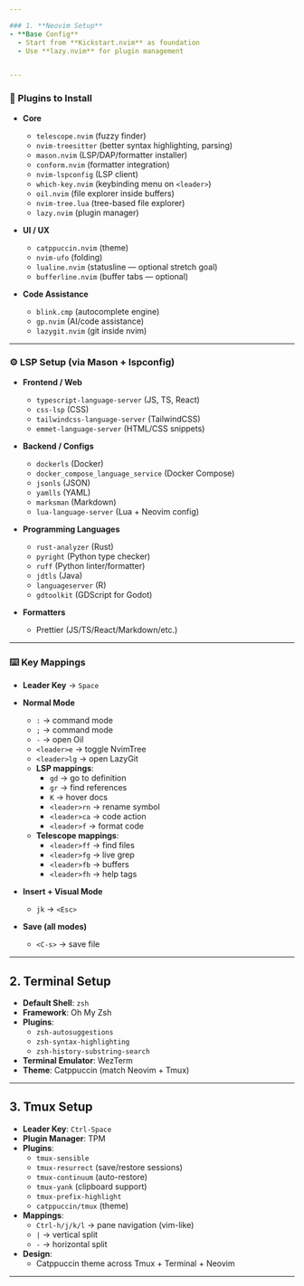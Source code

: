 ```yaml
---

### 1. **Neovim Setup**
- **Base Config**
  - Start from **Kickstart.nvim** as foundation
  - Use **lazy.nvim** for plugin management


---
```


### 🔌 Plugins to Install
- **Core**
  - `telescope.nvim` (fuzzy finder)
  - `nvim-treesitter` (better syntax highlighting, parsing)
  - `mason.nvim` (LSP/DAP/formatter installer)
  - `conform.nvim` (formatter integration)
  - `nvim-lspconfig` (LSP client)
  - `which-key.nvim` (keybinding menu on `<leader>`)
  - `oil.nvim` (file explorer inside buffers)
  - `nvim-tree.lua` (tree-based file explorer)
  - `lazy.nvim` (plugin manager)

- **UI / UX**
  - `catppuccin.nvim` (theme)
  - `nvim-ufo` (folding)
  - `lualine.nvim` (statusline — optional stretch goal)
  - `bufferline.nvim` (buffer tabs — optional)

- **Code Assistance**
  - `blink.cmp` (autocomplete engine)
  - `gp.nvim` (AI/code assistance)
  - `lazygit.nvim` (git inside nvim)

---

### ⚙️ LSP Setup (via Mason + lspconfig)
- **Frontend / Web**
  - `typescript-language-server` (JS, TS, React)
  - `css-lsp` (CSS)
  - `tailwindcss-language-server` (TailwindCSS)
  - `emmet-language-server` (HTML/CSS snippets)

- **Backend / Configs**
  - `dockerls` (Docker)
  - `docker_compose_language_service` (Docker Compose)
  - `jsonls` (JSON)
  - `yamlls` (YAML)
  - `marksman` (Markdown)
  - `lua-language-server` (Lua + Neovim config)

- **Programming Languages**
  - `rust-analyzer` (Rust)
  - `pyright` (Python type checker)
  - `ruff` (Python linter/formatter)
  - `jdtls` (Java)
  - `languageserver` (R)
  - `gdtoolkit` (GDScript for Godot)

- **Formatters**
  - Prettier (JS/TS/React/Markdown/etc.)

---

### ⌨️ Key Mappings
- **Leader Key** → `Space`

- **Normal Mode**
  - `:` → command mode
  - `;` → command mode
  - `-` → open Oil
  - `<leader>e` → toggle NvimTree
  - `<leader>lg` → open LazyGit
  - **LSP mappings**:
    - `gd` → go to definition
    - `gr` → find references
    - `K` → hover docs
    - `<leader>rn` → rename symbol
    - `<leader>ca` → code action
    - `<leader>f` → format code
  - **Telescope mappings**:
    - `<leader>ff` → find files
    - `<leader>fg` → live grep
    - `<leader>fb` → buffers
    - `<leader>fh` → help tags

- **Insert + Visual Mode**
  - `jk` → `<Esc>`

- **Save (all modes)**
  - `<C-s>` → save file

---

## 2. **Terminal Setup**
- **Default Shell**: `zsh`
- **Framework**: Oh My Zsh
- **Plugins**:
  - `zsh-autosuggestions`
  - `zsh-syntax-highlighting`
  - `zsh-history-substring-search`
- **Terminal Emulator**: WezTerm
- **Theme**: Catppuccin (match Neovim + Tmux)

---

## 3. **Tmux Setup**
- **Leader Key**: `Ctrl-Space`
- **Plugin Manager**: TPM
- **Plugins**:
  - `tmux-sensible`
  - `tmux-resurrect` (save/restore sessions)
  - `tmux-continuum` (auto-restore)
  - `tmux-yank` (clipboard support)
  - `tmux-prefix-highlight`
  - `catppuccin/tmux` (theme)
- **Mappings**:
  - `Ctrl-h/j/k/l` → pane navigation (vim-like)
  - `|` → vertical split
  - `-` → horizontal split
- **Design**:
  - Catppuccin theme across Tmux + Terminal + Neovim

---
